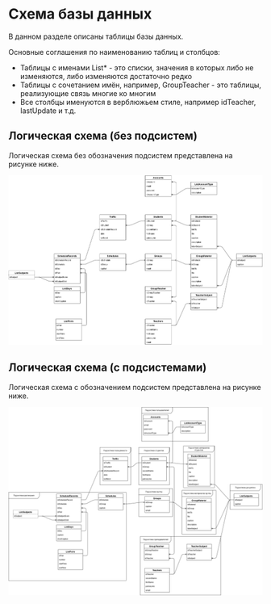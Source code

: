 # Схема базы данных

В данном разделе описаны таблицы базы данных.

Основные соглашения по наименованию таблиц и столбцов:

- Таблицы с именами List* - это списки, значения в которых либо не изменяются, либо изменяются достаточно редко
- Таблицы с сочетанием имён, например, GroupTeacher - это таблицы, реализующие связь многие ко многим
- Все столбцы именуются в верблюжьем стиле, например idTeacher, lastUpdate и т.д.

## Логическая схема (без подсистем)

Логическая схема без обозначения подсистем представлена на рисунке ниже.

![](media/database_logic_scheme_1.png)







## Логическая схема (с подсистемами)

Логическая схема с обозначением подсистем представлена на рисунке ниже.

![](media/database_logic_scheme_2.png)